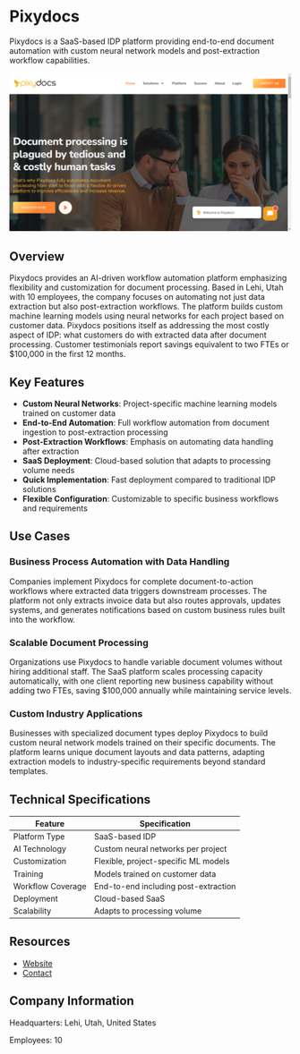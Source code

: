 # Pixydocs

Pixydocs is a SaaS-based IDP platform providing end-to-end document automation with custom neural network models and post-extraction workflow capabilities.

![Pixydocs](assets\pixydocs.png)


## Overview

Pixydocs provides an AI-driven workflow automation platform emphasizing flexibility and customization for document processing. Based in Lehi, Utah with 10 employees, the company focuses on automating not just data extraction but also post-extraction workflows. The platform builds custom machine learning models using neural networks for each project based on customer data. Pixydocs positions itself as addressing the most costly aspect of IDP: what customers do with extracted data after document processing. Customer testimonials report savings equivalent to two FTEs or $100,000 in the first 12 months.

## Key Features

- **Custom Neural Networks**: Project-specific machine learning models trained on customer data
- **End-to-End Automation**: Full workflow automation from document ingestion to post-extraction processing
- **Post-Extraction Workflows**: Emphasis on automating data handling after extraction
- **SaaS Deployment**: Cloud-based solution that adapts to processing volume needs
- **Quick Implementation**: Fast deployment compared to traditional IDP solutions
- **Flexible Configuration**: Customizable to specific business workflows and requirements

## Use Cases

### Business Process Automation with Data Handling
Companies implement Pixydocs for complete document-to-action workflows where extracted data triggers downstream processes. The platform not only extracts invoice data but also routes approvals, updates systems, and generates notifications based on custom business rules built into the workflow.

### Scalable Document Processing
Organizations use Pixydocs to handle variable document volumes without hiring additional staff. The SaaS platform scales processing capacity automatically, with one client reporting new business capability without adding two FTEs, saving $100,000 annually while maintaining service levels.

### Custom Industry Applications
Businesses with specialized document types deploy Pixydocs to build custom neural network models trained on their specific documents. The platform learns unique document layouts and data patterns, adapting extraction models to industry-specific requirements beyond standard templates.

## Technical Specifications

| Feature | Specification |
|---------|---------------|
| Platform Type | SaaS-based IDP |
| AI Technology | Custom neural networks per project |
| Customization | Flexible, project-specific ML models |
| Training | Models trained on customer data |
| Workflow Coverage | End-to-end including post-extraction |
| Deployment | Cloud-based SaaS |
| Scalability | Adapts to processing volume |



## Resources

- [Website](https://pixydocs.com)
- [Contact](https://pixydocs.com/contact/)

## Company Information

Headquarters: Lehi, Utah, United States

Employees: 10 